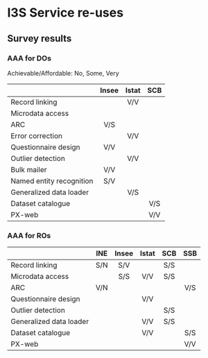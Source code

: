 # I3S Service re-uses

## Survey results

### AAA for DOs

Achievable/Affordable: No, Some, Very

|   | Insee | Istat | SCB |
|---|:-:|:-:|:-:|
| Record linking |  | V/V |   |
| Microdata access |  |  |   |
| ARC | V/S |  |   |
| Error correction |  | V/V |   |
| Questionnaire design | V/V |  |   |
| Outlier detection |  | V/V |   |
| Bulk mailer | V/V |  |   |
| Named entity recognition | S/V |  |   |
| Generalized data loader |  | V/S |   |
| Dataset catalogue |  |  | V/S |
| PX-web |  |  | V/V |


### AAA for ROs

|   | INE | Insee | Istat | SCB | SSB |
|---|:-:|:-:|:-:|:-:|:-:|
| Record linking | S/N | S/V |   | S/S |   |
| Microdata access |   | S/S | V/V | S/S |   |
| ARC | V/N |   |   |   | V/S |
| Questionnaire design |   |   | V/V |   |   |
| Outlier detection |   |   |   | S/S |   |
| Generalized data loader |   |   | V/V | S/S |   |
| Dataset catalogue |   |   | V/V |   | S/S |
| PX-web |   |   |   |   | V/V |


